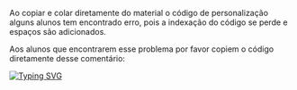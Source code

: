 Ao copiar e colar diretamente do material o código de personalização alguns alunos tem encontrado erro, pois a indexação do código se perde e espaços são adicionados.

Aos alunos que encontrarem esse problema por favor copiem o código diretamente desse comentário:

[![Typing SVG](https://readme-typing-svg.herokuapp.com/?color=1E90FF&size=35&center=true&vCenter=true&width=1000&lines=HELLO,+My+name+is+Úrsula+Fernanda;I'm+26+years+old;I'm+from+Brazil;Data+Scientist;Be+Welcome!+:%29)](https://git.io/typing-svg)








